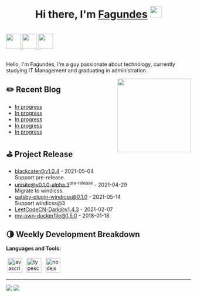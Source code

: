 <h1 align="center">Hi there, I'm <a href="https://www.instagram.com/correa10k/" target="_blank">Fagundes</a> <img
src="https://github.com/blackcater/blackcater/raw/main/images/Hi.gif" height="32" /></h1>

<br />

<a href="https://www.blackcater.com" alt="blackcater's blog" target="_blank">
  <img src="https://github.com/blackcater/blackcater/raw/main/images/social-blog.svg" height="40" />
</a>
<a href="RealCorreaF@gmail.com">
  <img src="https://github.com/blackcater/blackcater/raw/main/images/social-gmail.svg" height="40" />
</a>
<a href="https://leetcode-cn.com/u/blackcater/">
  <img src="https://github.com/blackcater/blackcater/raw/main/images/social-leetcode.svg" height="40" />
</a>

<br />
<br />

Hello, I'm Fagundes, I'm a guy passionate about technology, currently studying IT Management and graduating in administration.

<a href="#"><img align="right" src="https://github.com/blackcater/blackcater/raw/main/images/banner.gif" width="200 " height="200" /></a>

## ✏️ Recent Blog

- <a href='http://www.blackcater.win/2019/05-18/let-your-static-page-support-https' target='_blank'>In progress
- <a href='http://www.blackcater.win/2019/01-01/javascript-engine-shapes-ics' target='_blank'>In progress
- <a href='http://www.blackcater.win/2019/04-09/iview-usage-experience' target='_blank'>In progress
- <a href='http://www.blackcater.win/2019/03-01/deploy-your-own-npm-registry' target='_blank'>In progress
- <a href='http://www.blackcater.win/2019/02-08/mini-program-usage-experience-for-finger' target='_blank'>In progress</a>

<!-- blog_plugin_start -->

<!-- blog_plugin_end -->

<!-- github_plugin_start -->

## ⛳️ Project Release

- <a href='https://github.com/blackcater/blackcater/releases/tag/v1.0.4' target='_blank'>blackcater@v1.0.4</a> - 2021-05-04
  <br/> Support pre-release.
- <a href='https://github.com/blackcater-labs/unisite/releases/tag/v0.1.0-alpha.3' target='_blank'>unisite@v0.1.0-alpha.3<sup>pre-release</sup></a> - 2021-04-29
  <br/> Migrate to windicss.
- <a href='https://github.com/blackcater/gatsby-plugin-windicss/releases/tag/0.1.0' target='_blank'>gatsby-plugin-windicss@0.1.0</a> - 2021-05-14
  <br/> Support windicss@3
- <a href='https://github.com/blackcater/LeetCodeCN-Dark/releases/tag/v1.4.3' target='_blank'>LeetCodeCN-Dark@v1.4.3</a> - 2021-02-07
- <a href='https://github.com/blackcater/my-own-dockerfile/releases/tag/1.5.0' target='_blank'>my-own-dockerfile@1.5.0</a> - 2018-01-18

<!-- github_plugin_end -->

<!-- wakatime_plugin_start -->

## 🌗 Weekly Development Breakdown


<!-- wakatime_plugin_end -->

**Languages and Tools:**

<p>
<img src="https://github.com/blackcater/blackcater/raw/main/images/logo-javascript.svg" height="40" style="vertical-align:down; margin:4px" alt="javascript">
<img src="https://media.discordapp.net/attachments/1102336119913324626/1248726852676096060/kisspng-html-computer-icons-5ae0b5fc4c9543.3741052015246760923137.png?ex=6664b701&is=66636581&hm=03a6f27c2f1b94fb748b478cab46f80690af6f3068fa3cca730e826d82563440&=&format=webp&quality=lossless&width=468&height=468" height="40" style="vertical-align:down; margin:4px" alt="typescript">
<img src="https://media.discordapp.net/attachments/1102336119913324626/1248726184208891904/6f8415ffc78eaee0b44d053a1b79f096.png?ex=6664b662&is=666364e2&hm=3979ee09e8807a33ba6702fad59f3873e645a6393738960a6c7c161b40840660&=&format=webp&quality=lossless&width=468&height=468" height="40" style="vertical-align:down; margin:4px" alt="nodejs">
</p>

<!-- badge_plugin_start -->

---

<a href="https://github.com/blackcater" alt="https://github.com/blackcater"><img src="https://img.shields.io/static/v1?style=for-the-badge&label=CREATED%20BY&message=blackcater&color=000000"></a>
<a href="https://github.com/blackcater/blackcater/blob/main/LICENSE" alt="https://github.com/blackcater/blackcater/blob/main/LICENSE"><img src="https://img.shields.io/static/v1?style=for-the-badge&label=LICENSE&message=MIT&color=000000"></a>

<!-- badge_plugin_end -->
